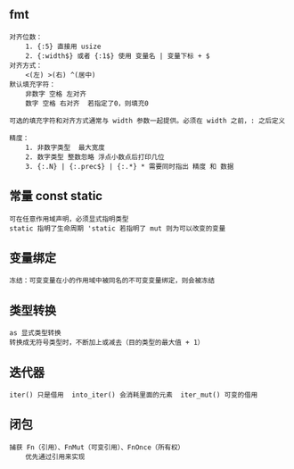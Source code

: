 ## fmt
    对齐位数：
        1. {:5} 直接用 usize 
        2. {:width$} 或者 {:1$} 使用 变量名 | 变量下标 + $
    对齐方式：
        <(左) >(右) ^(居中)
    默认填充字符：
        非数字 空格 左对齐
        数字 空格 右对齐  若指定了0，则填充0

    可选的填充字符和对齐方式通常与 width 参数一起提供。必须在 width 之前，: 之后定义

    精度：
        1. 非数字类型  最大宽度
        2. 数字类型 整数忽略 浮点小数点后打印几位
        3. {:.N} | {:.prec$} | {:.*} * 需要同时指出 精度 和 数据

## 常量 const static
    可在任意作用域声明，必须显式指明类型
    static 指明了生命周期 'static 若指明了 mut 则为可以改变的变量

## 变量绑定
    冻结：可变变量在小的作用域中被同名的不可变变量绑定，则会被冻结

## 类型转换
    as 显式类型转换
    转换成无符号类型时，不断加上或减去（目的类型的最大值 + 1）

## 迭代器
    iter() 只是借用  into_iter() 会消耗里面的元素  iter_mut() 可变的借用

## 闭包
    捕获 Fn（引用）、FnMut（可变引用）、FnOnce（所有权）
        优先通过引用来实现


